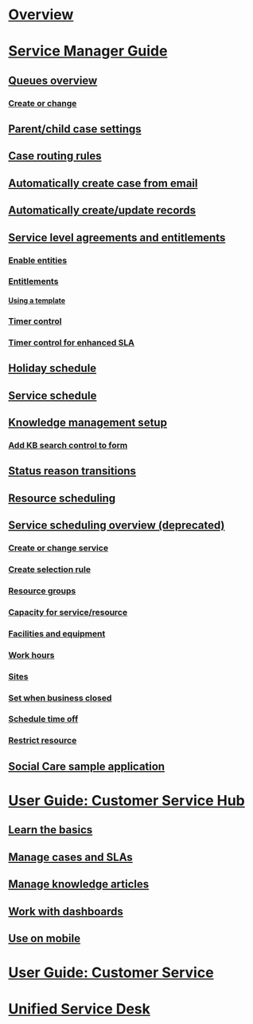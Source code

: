 ﻿# [Overview](overview.md)
# [Service Manager Guide](service-manager-guide.md)
## [Queues overview](set-up-queues-manage-activities-cases.md)
### [Create or change](create-edit-queue.md)
## [Parent/child case settings](define-settings-parent-child-cases.md)
## [Case routing rules](create-rules-automatically-route-cases.md)
## [Automatically create case from email](automatically-create-case-from-email.md)
## [Automatically create/update records](set-up-rules-to-automatically-create-or-update-records.md)
## [Service level agreements and entitlements](define-service-level-agreements.md)
### [Enable entities](enable-entities-service-level-agreements.md)
### [Entitlements](create-entitlement-define-support-terms-customer.md)
#### [Using a template](set-up-entitlements-quickly-templates.md)
### [Timer control](add-timer-control-case-form-track-time-against-sla.md)
### [Timer control for enhanced SLA](add-timer-forms-track-time-against-enhanced-sla.md)
## [Holiday schedule](set-up-holiday-schedule.md)
## [Service schedule](create-customer-service-schedule-define-work-hours.md)
## [Knowledge management setup](set-up-knowledge-management.md)
### [Add KB search control to form](add-knowledge-base-search-control-forms.md)
## [Status reason transitions](define-status-reason-transitions-case-management.md)
## [Resource scheduling](../common-scheduler/resource-scheduling-optimization.md)
## [Service scheduling overview (deprecated)](basics-service-service-scheduling.md) 
### [Create or change service](create-edit-service.md)
### [Create selection rule](create-simple-selection-rule.md)
### [Resource groups](create-edit-resource-group.md)
### [Capacity for service/resource](set-capacity-required-service-resource.md)
### [Facilities and equipment](add-facilities-equipment-service-scheduling.md)
### [Work hours](set-work-hours-resource.md)
### [Sites](use-sites-manage-service-locations.md)
### [Set when business closed](set-when-business-closed.md)
### [Schedule time off](schedule-time-off.md)
### [Restrict resource](restrict-resource-from-performing-service.md)
## [Social Care sample application](view-block-deactivate-social-profile.md)
# [User Guide: Customer Service Hub](user-guide-customer-service-hub.md)
## [Learn the basics](customer-service-hub-user-guide-basics.md)
## [Manage cases and SLAs](customer-service-hub-user-guide-case-sla.md)
## [Manage knowledge articles](customer-service-hub-user-guide-knowledge-article.md)
## [Work with dashboards](customer-service-hub-user-guide-dashboard.md)
## [Use on mobile](use-customer-service-hub-on-dynamics-365-mobile.md)
# [User Guide: Customer Service](user-guide-customer-service.md)
# [Unified Service Desk](../unified-service-desk/admin/overview-unified-service-desk.md)
